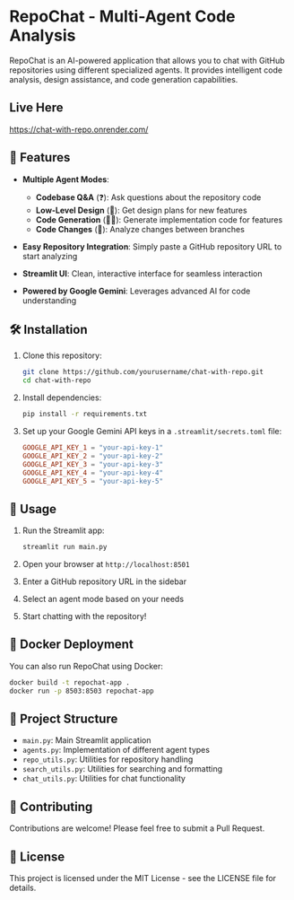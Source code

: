 # RepoChat - Multi-Agent Code Analysis

RepoChat is an AI-powered application that allows you to chat with GitHub repositories using different specialized agents. It provides intelligent code analysis, design assistance, and code generation capabilities.

## Live Here
https://chat-with-repo.onrender.com/

## 🚀 Features

- **Multiple Agent Modes**:
  - **Codebase Q&A** (❓): Ask questions about the repository code
  - **Low-Level Design** (📐): Get design plans for new features
  - **Code Generation** (👨‍💻): Generate implementation code for features
  - **Code Changes** (🔄): Analyze changes between branches

- **Easy Repository Integration**: Simply paste a GitHub repository URL to start analyzing
- **Streamlit UI**: Clean, interactive interface for seamless interaction
- **Powered by Google Gemini**: Leverages advanced AI for code understanding

## 🛠️ Installation

1. Clone this repository:
   ```bash
   git clone https://github.com/yourusername/chat-with-repo.git
   cd chat-with-repo
   ```

2. Install dependencies:
   ```bash
   pip install -r requirements.txt
   ```

3. Set up your Google Gemini API keys in a `.streamlit/secrets.toml` file:
   ```toml
   GOOGLE_API_KEY_1 = "your-api-key-1"
   GOOGLE_API_KEY_2 = "your-api-key-2"
   GOOGLE_API_KEY_3 = "your-api-key-3"
   GOOGLE_API_KEY_4 = "your-api-key-4"
   GOOGLE_API_KEY_5 = "your-api-key-5"
   ```

## 🚀 Usage

1. Run the Streamlit app:
   ```bash
   streamlit run main.py
   ```

2. Open your browser at `http://localhost:8501`

3. Enter a GitHub repository URL in the sidebar

4. Select an agent mode based on your needs

5. Start chatting with the repository!

## 🐳 Docker Deployment

You can also run RepoChat using Docker:

```bash
docker build -t repochat-app .
docker run -p 8503:8503 repochat-app
```

## 📁 Project Structure

- `main.py`: Main Streamlit application
- `agents.py`: Implementation of different agent types
- `repo_utils.py`: Utilities for repository handling
- `search_utils.py`: Utilities for searching and formatting
- `chat_utils.py`: Utilities for chat functionality

## 🤝 Contributing

Contributions are welcome! Please feel free to submit a Pull Request.

## 📄 License

This project is licensed under the MIT License - see the LICENSE file for details.

